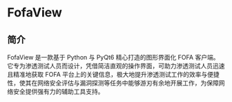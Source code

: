 # FofaView

## 简介
FofaView 是一款基于 Python 与 PyQt6 精心打造的图形界面化 FOFA 客户端。它专为渗透测试人员而设计，凭借简洁直观的操作界面，可助力渗透测试人员迅速且精准地获取 FOFA 平台上的关键信息，极大地提升渗透测试工作的效率与便捷性，使其在网络安全评估与漏洞探测等任务中能够游刃有余地开展工作，为保障网络安全提供强有力的辅助工具支持。
 
